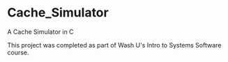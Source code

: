 # Cache_Simulator
A Cache Simulator in C

This project was completed as part of Wash U's Intro to Systems Software course.
